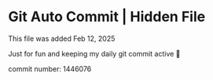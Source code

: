 # Git Auto Commit | Hidden File

This file was added Feb 12, 2025

Just for fun and keeping my daily git commit active 🤪

commit number: 1446076
